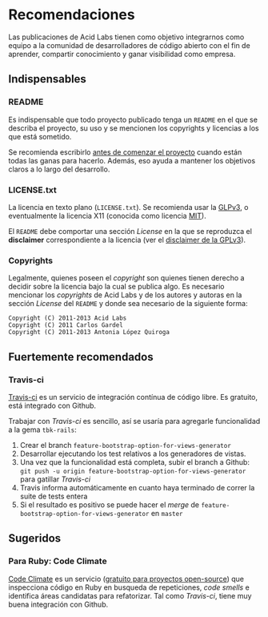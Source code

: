 Recomendaciones
===============

Las publicaciones de Acid Labs tienen como objetivo integrarnos como equipo a la comunidad de desarrolladores de código abierto con el fin de aprender, compartir conocimiento y ganar visibilidad como empresa.


Indispensables
--------------

### README

Es indispensable que todo proyecto publicado tenga un `README` en el que se describa el proyecto, su uso y se mencionen los copyrights y licencias a los que está sometido.

Se recomienda escribirlo [antes de comenzar el proyecto][1] cuando están todas las ganas para hacerlo. Además, eso ayuda a mantener los objetivos claros a lo largo del desarrollo.

  [1]: http://tom.preston-werner.com/2010/08/23/readme-driven-development.html

### LICENSE.txt

La licencia en texto plano (`LICENSE.txt`). Se recomienda usar la [GLPv3][GPLv3], o eventualmente la licencia X11 (conocida como licencia [MIT][MIT]).

  [GPLv3]: http://www.gnu.org/licenses/gpl-3.0.txt
  [MIT]: http://opensource.org/licenses/MIT

El `README` debe comportar una sección *License* en la que se reproduzca el **disclaimer** correspondiente a la licencia (ver el [disclaimer de la GPLv3][disclaimer]).

  [disclaimer]: http://gplv3.fsf.org/wiki/index.php/Howto

### Copyrights

Legalmente, quienes poseen el _copyright_ son quienes tienen derecho a decidir sobre la licencia bajo la cual se publica algo. Es necesario mencionar los _copyrights_ de Acid Labs y de los autores y autoras en la sección _License_ del `README` y donde sea necesario de la siguiente forma:

    Copyright (C) 2011-2013 Acid Labs
    Copyright (C) 2011 Carlos Gardel
    Copyright (C) 2011-2013 Antonia López Quiroga


Fuertemente recomendados
------------------------

### Travis-ci

[Travis-ci][travis] es un servicio de integración contínua de código libre. Es gratuito, está integrado con Github.

  [travis]: https://travis-ci.org/

Trabajar con _Travis-ci_ es sencillo, así se usaría para agregarle funcionalidad a la gema `tbk-rails`:

 1. Crear el branch `feature-bootstrap-option-for-views-generator`
 1. Desarrollar ejecutando los test relativos a los generadores de vistas.
 1. Una vez que la funcionalidad está completa, subir el branch a Github: `git push -u origin feature-bootstrap-option-for-views-generator` para gatillar _Travis-ci_
 1. Travis informa automáticamente en cuanto haya terminado de correr la suite de tests entera
 1. Si el resultado es positivo se puede hacer el _merge_ de `feature-bootstrap-option-for-views-generator` en `master`


Sugeridos
---------

### Para Ruby: Code Climate

[Code Climate][code-climate] es un servicio ([gratuito para proyectos open-source][code-climate-oss]) que inspecciona código en Ruby en busqueda de repeticiones, _code smells_ e identifica áreas candidatas para refatorizar. Tal como _Travis-ci_, tiene muy buena integración con Github.

  [code-climate]: https://codeclimate.com/
  [code-climate-oss]: https://codeclimate.com/github/signup
